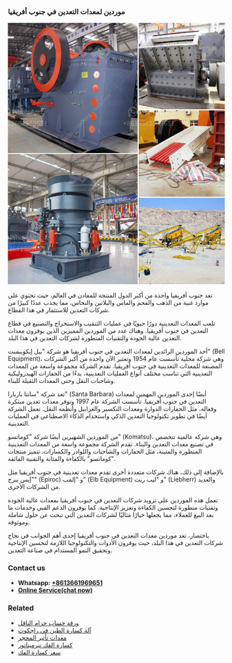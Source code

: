 <h3>موردين لمعدات التعدين في جنوب أفريقيا</h3><img src='1701854377.jpg' alt=''><p>تعد جنوب أفريقيا واحدة من أكبر الدول المنتجة للمعادن في العالم، حيث تحتوي على موارد غنية من الذهب والفحم والماس والبلاتين والنحاس، مما يجذب عددًا كبيرًا من شركات التعدين للاستثمار في هذا القطاع.</p><p>تلعب المعدات التعدينية دورًا حيويًا في عمليات التنقيب والاستخراج والتصنيع في قطاع التعدين في جنوب أفريقيا. وهناك عدد من الموردين المميزين الذين يوفرون معدات التعدين عالية الجودة والتقنيات المتطورة لشركات التعدين في هذا البلد.</p><p>أحد الموردين الرائدين لمعدات التعدين في جنوب أفريقيا هو شركة "بيل إيكويبمنت" (Bell Equipment)، وهي شركة محلية تأسست عام 1954 وتعتبر الآن واحدة من أكبر الشركات المصنعة للمعدات التعدينية في جنوب أفريقيا. تقدم الشركة مجموعة واسعة من المعدات التعدينية التي تناسب مختلف أنواع العمليات التعدينية، بدءًا من الحفارات الهيدروليكية وشاحنات النقل وحتى المعدات الثقيلة للبناء.</p><p>تعد شركة "سانتا باربارا" (Santa Barbara) أيضًا إحدى الموردين المهمين لمعدات التعدين في جنوب أفريقيا. تأسست الشركة عام 1997 وتوفر معدات تعدين مبتكرة وفعالة، مثل الحفارات الدوارة ومعدات التكسير والغرابيل وأنظمة النقل. تعمل الشركة أيضًا في تطوير تكنولوجيا التعدين الذكي واستخدام الذكاء الاصطناعي في العمليات التعدينية.</p><p>من الموردين الشهيرين أيضًا شركة "كوماتسو" (Komatsu)، وهي شركة عالمية تتخصص في تصنيع معدات التعدين والبناء. تقدم الشركة مجموعة واسعة من المعدات التعدينية المتطورة والمتينة، مثل الحفارات والشاحنات واللوادر والكسارات. تتميز منتجات "كوماتسو" بالكفاءة والمتانة والتقنية الفائقة.</p><p>بالإضافة إلى ذلك، هناك شركات متعددة أخرى تقدم معدات تعدينية في جنوب أفريقيا مثل "إيس بيرج" (Epiroc) و "إلمب" (Elb Equipment) و "ليب ريت" (Liebherr) والعديد من الشركات الأخرى.</p><p>تعمل هذه الموردين على تزويد شركات التعدين في جنوب أفريقيا بمعدات عالية الجودة وتقنيات متطورة لتحسين الكفاءة وتعزيز الإنتاجية. كما يوفرون الدعم الفني وخدمات ما بعد البيع للعملاء، مما يجعلها خيارًا مثاليًا لشركات التعدين التي تبحث عن حلول شاملة وموثوقة.</p><p>باختصار، تعد موردين معدات التعدين في جنوب أفريقيا إحدى أهم الجوانب في نجاح شركات التعدين في هذا البلد، حيث يوفرون الأدوات والتكنولوجيا اللازمة لتحسين الإنتاجية وتحقيق النمو المستدام في صناعة التعدين.</p><h3>Contact us</h3><ul><li><strong>Whatsapp:&nbsp;<a href="https://wa.me/8613661969651">+8613661969651</a></strong></li><li><a href="https://swt.shibang-china.com/?git&amp;zhl&amp;موردين لمعدات التعدين في جنوب أفريقيا"><strong>Online Service(chat now)</strong></a></li></ul><h3>Related</h3><ul><li><a href='ورقة حساب حزام الناقل.md'>ورقة حساب حزام الناقل</a></li><li><a href='آلة كسارة الطين في راجكوت.md'>آلة كسارة الطين في راجكوت</a></li><li><a href='معدات تأثير المحجر.md'>معدات تأثير المحجر</a></li><li><a href='كسارة الفك تيرميناتور.md'>كسارة الفك تيرميناتور</a></li><li><a href='سعر كسارة الفك.md'>سعر كسارة الفك</a></li></ul>